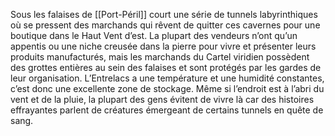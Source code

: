 Sous les falaises de [[Port-Péril]] court une série de tunnels labyrinthiques où se pressent des marchands qui rêvent de quitter ces cavernes pour une boutique dans le Haut Vent d’est. La plupart des vendeurs n’ont qu’un appentis ou une niche creusée dans la pierre pour vivre et présenter leurs produits manufacturés, mais les marchands du Cartel viridien possèdent des grottes entières au sein des falaises et sont protégés par les gardes de leur organisation. L’Entrelacs a une température et une humidité constantes, c’est donc une excellente zone de stockage. Même si l’endroit est à l’abri du vent et de la pluie, la plupart des gens évitent de vivre là car des histoires effrayantes parlent de créatures émergeant de certains tunnels en quête de sang.